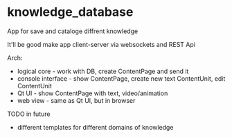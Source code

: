 # knowledge_database

App for save and cataloge diffrent knowledge

It'll be good make app client-server via websockets and REST Api

Arch:
+ logical core - work with DB, create ContentPage and send it
+ console interface - show ContentPage, create new text ContentUnit, edit ContentUnit
+ Qt UI - show ContentPage with text, video/animation
+ web view - same as Qt UI, but in browser

TODO in future
+ different templates for different domains of knowledge